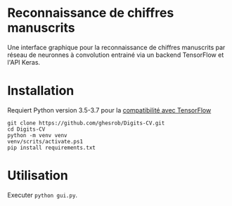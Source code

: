 # Reconnaissance de chiffres manuscrits

Une interface graphique pour la reconnaissance de chiffres manuscrits par réseau de neuronnes à convolution
entrainé via un backend TensorFlow et l'API Keras.


# Installation

Requiert Python version 3.5-3.7 pour la [compatibilité avec TensorFlow](https://www.tensorflow.org/install/pip?hl=fr)

```
git clone https://github.com/ghesrob/Digits-CV.git
cd Digits-CV
python -m venv venv
venv/scrits/activate.ps1
pip install requirements.txt
```

# Utilisation

Executer `python gui.py`.
